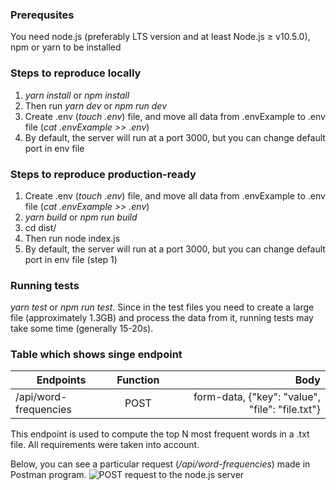 ### Prerequsites
You need node.js (preferably LTS version and at least Node.js ≥ v10.5.0), npm or yarn to be installed

### Steps to reproduce locally

1.  *yarn install* or *npm install*
2.  Then run *yarn dev* or *npm run dev*
3. Create .env (*touch .env*) file, and move all data from .envExample to .env file (*cat .envExample >> .env*)
4. By default, the server will run at a port 3000, but you can change default port in env file

### Steps to reproduce production-ready

1. Create .env (*touch .env*) file, and move all data from .envExample to .env file (*cat .envExample >> .env*)
2. *yarn build* or *npm run build*
3. cd dist/
4. Then run node index.js
5. By default, the server will run at a port 3000, but you can change default port in env file (step 1)

### Running tests

*yarn test* or *npm run test*. Since in the test files you need to create a large file (approximately 1.3GB) and process the data from it, running tests may take some time (generally 15-20s).

### Table which shows singe endpoint

| Endpoints | Function | Body |  
|-----------|:-----------:|-----------:|  
| /api/word-frequencies | POST | form-data, {"key": "value", "file": "file.txt"} |  

This endpoint is used to compute the top N most frequent words in a .txt file. All requirements were taken into account.

Below, you can see a particular request (*/api/word-frequencies*) made in Postman program.
 ![POST request to the node.js server](https://i.ibb.co/RPrgdz0/image.png)